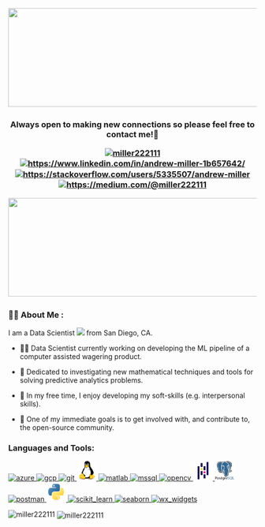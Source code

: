 <div id="header" align="center">
  <img src="https://cdn.wallpapersafari.com/88/90/5gOjKP.gif" height=200 width="800"/>
</div>
<h3 align="center">Always open to making new connections so please feel free to contact me!💬
<p align="center">
<a href="https://dev.to/miller222111" target="blank"><img align="center" src="https://raw.githubusercontent.com/rahuldkjain/github-profile-readme-generator/master/src/images/icons/Social/devto.svg" alt="miller222111" height="30" width="40" /></a>
<a href="https://www.linkedin.com/in/andrew-miller-1b657642/" target="blank"><img align="center" src="https://raw.githubusercontent.com/rahuldkjain/github-profile-readme-generator/master/src/images/icons/Social/linked-in-alt.svg" alt="https://www.linkedin.com/in/andrew-miller-1b657642/" height="30" width="40" /></a>
<a href="https://stackoverflow.com/users/5335507/andrew-miller" target="blank"><img align="center" src="https://raw.githubusercontent.com/rahuldkjain/github-profile-readme-generator/master/src/images/icons/Social/stack-overflow.svg" alt="https://stackoverflow.com/users/5335507/andrew-miller" height="30" width="40" /></a>
<a href="https://medium.com/@miller222111" target="blank"><img align="center" src="https://raw.githubusercontent.com/rahuldkjain/github-profile-readme-generator/master/src/images/icons/Social/medium.svg" alt="https://medium.com/@miller222111" height="30" width="40" /></a>
</p>

<div align="center">
  <img src="https://c.tenor.com/iKq0McbAqCMAAAAC/math-zach-galifianakis.gif" width="800" height="200"/>
</div>

 ### :man_technologist: About Me :
 I am a Data Scientist <img src="https://media.giphy.com/media/WUlplcMpOCEmTGBtBW/giphy.gif" width="30"> from San Diego, CA.
  
- 👨‍🔬 Data Scientist currently working on developing the ML pipeline of a computer assisted wagering product.

- 🌱 Dedicated to investigating new mathematical techniques and tools for solving predictive analytics problems.

- 🌻 In my free time, I enjoy developing my soft-skills (e.g. interpersonal skills).

- 🥅 One of my immediate goals is to get involved with, and contribute to, the open-source community.
  
<h3 align="left">Languages and Tools:</h3>
<p align="left"> <a href="https://azure.microsoft.com/en-in/" target="_blank" rel="noreferrer"> <img src="https://www.vectorlogo.zone/logos/microsoft_azure/microsoft_azure-icon.svg" alt="azure" width="40" height="40"/> </a> <a href="https://cloud.google.com" target="_blank" rel="noreferrer"> <img src="https://www.vectorlogo.zone/logos/google_cloud/google_cloud-icon.svg" alt="gcp" width="40" height="40"/> </a> <a href="https://git-scm.com/" target="_blank" rel="noreferrer"> <img src="https://www.vectorlogo.zone/logos/git-scm/git-scm-icon.svg" alt="git" width="40" height="40"/> </a> <a href="https://www.linux.org/" target="_blank" rel="noreferrer"> <img src="https://raw.githubusercontent.com/devicons/devicon/master/icons/linux/linux-original.svg" alt="linux" width="40" height="40"/> </a> <a href="https://www.mathworks.com/" target="_blank" rel="noreferrer"> <img src="https://upload.wikimedia.org/wikipedia/commons/2/21/Matlab_Logo.png" alt="matlab" width="40" height="40"/> </a> <a href="https://www.microsoft.com/en-us/sql-server" target="_blank" rel="noreferrer"> <img src="https://www.svgrepo.com/show/303229/microsoft-sql-server-logo.svg" alt="mssql" width="40" height="40"/> </a> <a href="https://opencv.org/" target="_blank" rel="noreferrer"> <img src="https://www.vectorlogo.zone/logos/opencv/opencv-icon.svg" alt="opencv" width="40" height="40"/> </a> <a href="https://pandas.pydata.org/" target="_blank" rel="noreferrer"> <img src="https://raw.githubusercontent.com/devicons/devicon/2ae2a900d2f041da66e950e4d48052658d850630/icons/pandas/pandas-original.svg" alt="pandas" width="40" height="40"/> </a> <a href="https://www.postgresql.org" target="_blank" rel="noreferrer"> <img src="https://raw.githubusercontent.com/devicons/devicon/master/icons/postgresql/postgresql-original-wordmark.svg" alt="postgresql" width="40" height="40"/> </a> <a href="https://postman.com" target="_blank" rel="noreferrer"> <img src="https://www.vectorlogo.zone/logos/getpostman/getpostman-icon.svg" alt="postman" width="40" height="40"/> </a> <a href="https://www.python.org" target="_blank" rel="noreferrer"> <img src="https://raw.githubusercontent.com/devicons/devicon/master/icons/python/python-original.svg" alt="python" width="40" height="40"/> </a> <a href="https://scikit-learn.org/" target="_blank" rel="noreferrer"> <img src="https://upload.wikimedia.org/wikipedia/commons/0/05/Scikit_learn_logo_small.svg" alt="scikit_learn" width="40" height="40"/> </a> <a href="https://seaborn.pydata.org/" target="_blank" rel="noreferrer"> <img src="https://seaborn.pydata.org/_images/logo-mark-lightbg.svg" alt="seaborn" width="40" height="40"/> </a> <a href="https://www.wxwidgets.org/" target="_blank" rel="noreferrer"> <img src="https://upload.wikimedia.org/wikipedia/commons/b/bb/WxWidgets.svg" alt="wx_widgets" width="40" height="40"/> </a> </p>

<p><img align="left" src="https://github-readme-stats.vercel.app/api/top-langs?username=miller222111&show_icons=true&locale=en&layout=compact" alt="miller222111" /></p>

<p>&nbsp;<img align="center" src="https://github-readme-stats.vercel.app/api?username=miller222111&show_icons=true&locale=en" alt="miller222111" /></p>

